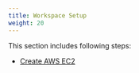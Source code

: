 ```yaml
---
title: Workspace Setup
weight: 20
---
```


This section includes following steps:

- [Create AWS EC2](./ec2/readme)
